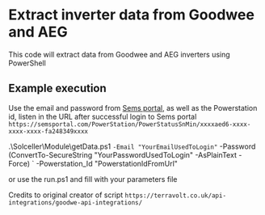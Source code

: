 # Extract inverter data from Goodwee and AEG

This code will extract data from Goodwee and AEG inverters using PowerShell

## Example execution

Use the email and password from [Sems portal](https://semsportal.com/Home/Login), as well as the Powerstation id, listen in the URL after successful login to Sems portal
`https://semsportal.com/PowerStation/PowerStatusSnMin/xxxxaed6-xxxx-xxxx-xxxx-fa248349xxxx`

.\Solceller\Module\getData.ps1 `
-Email "YourEmailUsedToLogin" `
-Password (ConvertTo-SecureString "YourPasswordUsedToLogin" -AsPlainText -Force) `
-Powerstation_Id "PowerstationIdFromUrl"

or use the run.ps1 and fill with your parameters file

Credits to original creator of script
`https://terravolt.co.uk/api-integrations/goodwe-api-integrations/`
